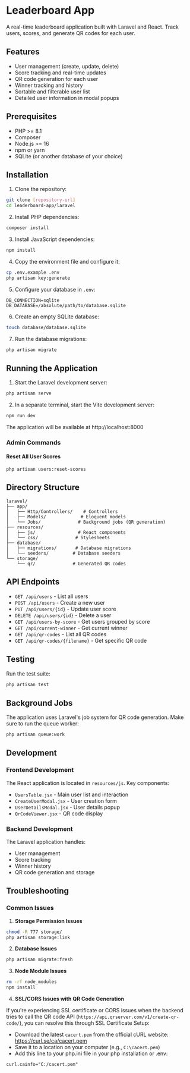 # Leaderboard App

A real-time leaderboard application built with Laravel and React. Track users, scores, and generate QR codes for each user.

## Features

- User management (create, update, delete)
- Score tracking and real-time updates
- QR code generation for each user
- Winner tracking and history
- Sortable and filterable user list
- Detailed user information in modal popups

## Prerequisites

- PHP >= 8.1
- Composer
- Node.js >= 16
- npm or yarn
- SQLite (or another database of your choice)

## Installation

1. Clone the repository:
```bash
git clone [repository-url]
cd leaderboard-app/laravel
```

2. Install PHP dependencies:
```bash
composer install
```

3. Install JavaScript dependencies:
```bash
npm install
```

4. Copy the environment file and configure it:
```bash
cp .env.example .env
php artisan key:generate
```

5. Configure your database in `.env`:
```env
DB_CONNECTION=sqlite
DB_DATABASE=/absolute/path/to/database.sqlite
```

6. Create an empty SQLite database:
```bash
touch database/database.sqlite
```

7. Run the database migrations:
```bash
php artisan migrate
```

## Running the Application

1. Start the Laravel development server:
```bash
php artisan serve
```

2. In a separate terminal, start the Vite development server:
```bash
npm run dev
```

The application will be available at http://localhost:8000

### Admin Commands

#### Reset All User Scores
```http
php artisan users:reset-scores
```

## Directory Structure

```
laravel/
├── app/
│   ├── Http/Controllers/    # Controllers
│   ├── Models/             # Eloquent models
│   └── Jobs/              # Background jobs (QR generation)
├── resources/
│   ├── js/                # React components
│   └── css/              # Stylesheets
├── database/
│   ├── migrations/       # Database migrations
│   └── seeders/         # Database seeders
└── storage/
    └── qr/              # Generated QR codes
```

## API Endpoints

- `GET /api/users` - List all users
- `POST /api/users` - Create a new user
- `PUT /api/users/{id}` - Update user score
- `DELETE /api/users/{id}` - Delete a user
- `GET /api/users-by-score` - Get users grouped by score
- `GET /api/current-winner` - Get current winner
- `GET /api/qr-codes` - List all QR codes
- `GET /api/qr-codes/{filename}` - Get specific QR code

## Testing

Run the test suite:
```bash
php artisan test
```

## Background Jobs

The application uses Laravel's job system for QR code generation. Make sure to run the queue worker:
```bash
php artisan queue:work
```

## Development

### Frontend Development
The React application is located in `resources/js`. Key components:
- `UsersTable.jsx` - Main user list and interaction
- `CreateUserModal.jsx` - User creation form
- `UserDetailsModal.jsx` - User details popup
- `QrCodeViewer.jsx` - QR code display

### Backend Development
The Laravel application handles:
- User management
- Score tracking
- Winner history
- QR code generation and storage

## Troubleshooting

### Common Issues

1. **Storage Permission Issues**
```bash
chmod -R 777 storage/
php artisan storage:link
```

2. **Database Issues**
```bash
php artisan migrate:fresh
```

3. **Node Module Issues**
```bash
rm -rf node_modules
npm install
```

4. **SSL/CORS Issues with QR Code Generation**

If you're experiencing SSL certificate or CORS issues when the backend tries to call the QR code API (`https://api.qrserver.com/v1/create-qr-code/`), you can resolve this through SSL Certificate Setup:

- Download the latest `cacert.pem` from the official cURL website: https://curl.se/ca/cacert.pem
- Save it to a location on your computer (e.g., `C:\cacert.pem`)
- Add this line to your php.ini file in your php installation or .env:
```
curl.cainfo="C:/cacert.pem"
```

